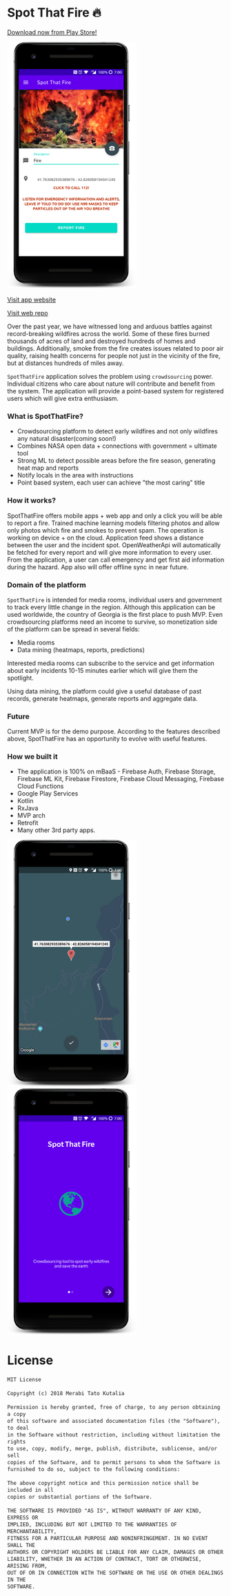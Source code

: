 # Spot That Fire 🔥

[Download now from Play Store!](https://play.google.com/store/apps/details?id=me.tatocaster.nasaappchallenge)


<img src="https://raw.githubusercontent.com/tatocaster/Spot-That-Fire/master/art/2.png" alt="All in one" width="300">


[Visit app website](http://spotthefire.surge.sh/)


[Visit web repo](https://github.com/mrtunii/Spot-The-Fire)


Over the past year, we have witnessed long and arduous battles against record-breaking wildfires across the world. Some of these fires burned thousands of acres of land and destroyed hundreds of homes and buildings. Additionally, smoke from the fire creates issues related to poor air quality, raising health concerns for people not just in the vicinity of the fire, but at distances hundreds of miles away.

`SpotThatFire` application solves the problem using `crowdsourcing` power. Individual citizens who care about nature will contribute and benefit from the system. The application will provide a point-based system for registered users which will give extra enthusiasm.

### What is SpotThatFire?
- Crowdsourcing platform to detect early wildfires and not only wildfires any natural disaster(coming soon!)
- Combines NASA open data + connections with government = ultimate tool
- Strong ML to detect possible areas before the fire season, generating heat map and reports
- Notify locals in the area with instructions
- Point based system, each user can achieve "the most caring" title

### How it works?
SpotThatFire offers mobile apps + web app and only a click you will be able to report a fire. Trained machine learning models filtering photos and allow only photos which fire and smokes to prevent spam. The operation is working on device + on the cloud. Application feed shows a distance between the user and the incident spot.
OpenWeatherApi will automatically be fetched for every report and will give more information to every user. From the application, a user can call emergency and get first aid information during the hazard. App also will offer offline sync in near future.

### Domain of the platform
`SpotThatFire` is intended for media rooms, individual users and government to track every little change in the region. Although this application can be used worldwide, the country of Georgia is the first place to push MVP.
Even crowdsourcing platforms need an income to survive, so monetization side of the platform can be spread in several fields:
- Media rooms
- Data mining (heatmaps, reports, predictions)

Interested media rooms can subscribe to the service and get information about early incidents 10-15 minutes earlier which will give them the spotlight.

Using data mining, the platform could give a useful database of past records, generate heatmaps, generate reports and aggregate data.

### Future
Current MVP is for the demo purpose. According to the features described above, SpotThatFire has an opportunity to evolve with useful features.

### How we built it
- The application is 100% on mBaaS - Firebase Auth, Firebase Storage, Firebase ML Kit, Firebase Firestore, Firebase Cloud Messaging, Firebase Cloud Functions
- Google Play Services
- Kotlin
- RxJava
- MVP arch
- Retrofit
- Many other 3rd party apps.

<img src="https://raw.githubusercontent.com/tatocaster/Spot-That-Fire/master/art/3.png" alt="All in one" width="300">
<img src="https://raw.githubusercontent.com/tatocaster/Spot-That-Fire/master/art/4.png" alt="All in one" width="300">


# License
```
MIT License

Copyright (c) 2018 Merabi Tato Kutalia

Permission is hereby granted, free of charge, to any person obtaining a copy
of this software and associated documentation files (the "Software"), to deal
in the Software without restriction, including without limitation the rights
to use, copy, modify, merge, publish, distribute, sublicense, and/or sell
copies of the Software, and to permit persons to whom the Software is
furnished to do so, subject to the following conditions:

The above copyright notice and this permission notice shall be included in all
copies or substantial portions of the Software.

THE SOFTWARE IS PROVIDED "AS IS", WITHOUT WARRANTY OF ANY KIND, EXPRESS OR
IMPLIED, INCLUDING BUT NOT LIMITED TO THE WARRANTIES OF MERCHANTABILITY,
FITNESS FOR A PARTICULAR PURPOSE AND NONINFRINGEMENT. IN NO EVENT SHALL THE
AUTHORS OR COPYRIGHT HOLDERS BE LIABLE FOR ANY CLAIM, DAMAGES OR OTHER
LIABILITY, WHETHER IN AN ACTION OF CONTRACT, TORT OR OTHERWISE, ARISING FROM,
OUT OF OR IN CONNECTION WITH THE SOFTWARE OR THE USE OR OTHER DEALINGS IN THE
SOFTWARE.

```

